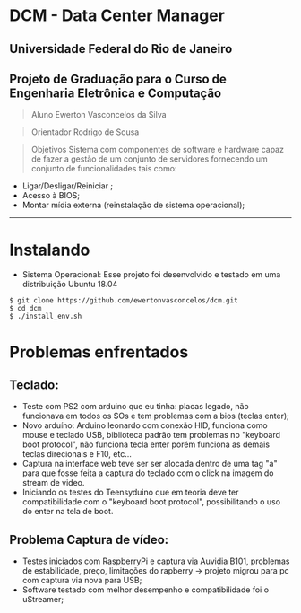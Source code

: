 # DCM - Data Center Manager 
## Universidade Federal do Rio de Janeiro
## Projeto de Graduação para o Curso de Engenharia Eletrônica e Computação
> Aluno
Ewerton Vasconcelos da Silva

> Orientador
Rodrigo de Sousa 

> Objetivos
Sistema com componentes de software e hardware capaz de fazer a gestão de um conjunto de servidores fornecendo um conjunto de funcionalidades tais como: 
* Ligar/Desligar/Reiniciar ;
* Acesso à BIOS;
* Montar mídia externa (reinstalação de sistema operacional);
  
-----
# Instalando

* Sistema Operacional: Esse projeto foi desenvolvido e testado em uma distribuição Ubuntu 18.04

```
$ git clone https://github.com/ewertonvasconcelos/dcm.git
$ cd dcm
$ ./install_env.sh
```

# Problemas enfrentados
## Teclado:
- Teste com PS2 com arduino que eu tinha: placas legado, não funcionava em todos os SOs e tem problemas com a bios (teclas enter);
- Novo arduíno: Arduino leonardo com conexão HID, funciona como mouse e teclado USB, biblioteca padrão tem problemas no "keyboard boot protocol", não funciona tecla enter
porém funciona as demais teclas direcionais e F10, etc...
- Captura na interface web teve ser ser alocada dentro de uma tag "a" para que fosse feita a captura do teclado com o click na imagem do stream de video.
- Iniciando os testes do Teensyduino que em teoria deve ter compatibilidade com o "keyboard boot protocol", possibilitando o uso do enter na tela de boot.


## Problema Captura de vídeo:
- Testes iniciados com RaspberryPi e captura via Auvidia B101, problemas de estabilidade, preço, limitações do rapberry -> projeto migrou para pc com captura via nova para USB;
- Software testado com melhor desempenho e compatibilidade foi o uStreamer;


